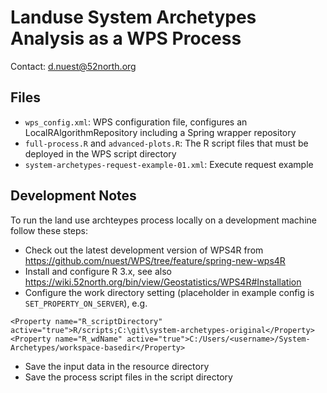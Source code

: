 # Landuse System Archetypes Analysis as a WPS Process

Contact: d.nuest@52north.org

## Files

* `wps_config.xml`: WPS configuration file, configures an LocalRAlgorithmRepository including a Spring wrapper repository
* `full-process.R` and `advanced-plots.R`: The R script files that must be deployed in the WPS script directory
* `system-archetypes-request-example-01.xml`: Execute request example


## Development Notes

To run the land use archteypes process locally on a development machine follow these steps:

* Check out the latest development version of WPS4R from https://github.com/nuest/WPS/tree/feature/spring-new-wps4R
* Install and configure R 3.x, see also https://wiki.52north.org/bin/view/Geostatistics/WPS4R#Installation
* Configure the work directory setting (placeholder in example config is `SET_PROPERTY_ON_SERVER`), e.g.
```<Property name="R_resourceDirectory" active="true">R/resources;C:/Users/<username>/System-Archetypes/inputData</Property>
<Property name="R_scriptDirectory" active="true">R/scripts;C:\git\system-archetypes-original</Property>
<Property name="R_wdName" active="true">C:/Users/<username>/System-Archetypes/workspace-basedir</Property>
```
* Save the input data in the resource directory
* Save the process script files in the script directory